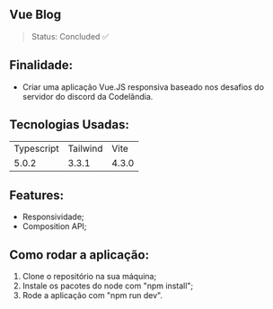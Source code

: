 ## Vue Blog
> Status: Concluded ✅

## Finalidade:
- Criar uma aplicação Vue.JS responsiva baseado nos desafios do servidor do discord da Codelândia.

## Tecnologias Usadas:

<table>
  <tr>
    <td>Typescript</td>
    <td>Tailwind</td>
    <td>Vite</td>
  </tr>
  <tr>
    <td>5.0.2</td>
    <td>3.3.1</td>
    <td>4.3.0</td>
  </tr>
</table>

## Features:

- Responsividade;
- Composition API;


## Como rodar a aplicação:
1) Clone o repositório na sua máquina;
2) Instale os pacotes do node com "npm install";
3) Rode a aplicação com "npm run dev".
